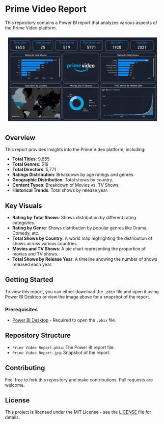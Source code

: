 # Prime Video Report

This repository contains a Power BI report that analyzes various aspects of the Prime Video platform.

![Prime Video Report](./Prime%20Video%20Report.jpg)

## Overview

This report provides insights into the Prime Video platform, including:
- **Total Titles**: 9,655
- **Total Genres**: 519
- **Total Directors**: 5,771
- **Ratings Distribution**: Breakdown by age ratings and genres.
- **Geographic Distribution**: Total shows by country.
- **Content Types**: Breakdown of Movies vs. TV Shows.
- **Historical Trends**: Total shows by release year.

## Key Visuals

- **Rating by Total Shows**: Shows distribution by different rating categories.
- **Rating by Genre**: Shows distribution by popular genres like Drama, Comedy, etc.
- **Total Shows by Country**: A world map highlighting the distribution of shows across various countries.
- **Movies and TV Shows**: A pie chart representing the proportion of movies and TV shows.
- **Total Shows by Release Year**: A timeline showing the number of shows released each year.

## Getting Started

To view this report, you can either download the `.pbix` file and open it using Power BI Desktop or view the image above for a snapshot of the report.

### Prerequisites

- [Power BI Desktop](https://powerbi.microsoft.com/desktop/) - Required to open the `.pbix` file.

## Repository Structure

- `Prime Video Report.pbix`: The Power BI report file.
- `Prime Video Report.jpg`: Snapshot of the report.

## Contributing

Feel free to fork this repository and make contributions. Pull requests are welcome.

## License

This project is licensed under the MIT License - see the [LICENSE](LICENSE) file for details.
